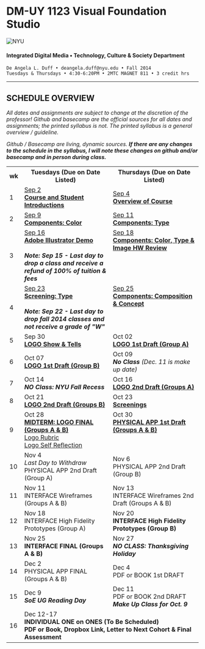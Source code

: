 # DM-UY 1123 Visual Foundation Studio

![NYU](http://ws2.polishedsolid.com/de/nyu_soe_logo.png)
#### Integrated Digital Media • Technology, Culture & Society Department 

    De Angela L. Duff • deangela.duff@nyu.edu • Fall 2014 
    Tuesdays & Thursdays • 4:30-6:20PM • 2MTC MAGNET 811 • 3 credit hrs

---

## SCHEDULE OVERVIEW

*All dates and assignments are subject to change at the discretion of the professor! Github and basecamp are the official sources for all dates and assignments; the printed syllabus is not. The printed syllabus is a general overview / guideline.* 

*Github / Basecamp are living, dynamic sources. **If there are any changes to the schedule in the syllabus, I will note these changes on github and/or basecamp and in person during class.***
<table>
    <tr>
        <th width="4%">wk</th>
        <th width="48%">Tuesdays (Due on Date Listed)</th>
        <th width="48%">Thursdays (Due on Date Listed)</th>
    </tr>
    <tr>
        <td>1</td>
        <td><a href="weekly_detail/dm1123_weekly_detail_wk1_sep4.md">Sep 2<br><strong>Course and Student Introductions</strong></a></td>
        <td><a href="weekly_detail/dm1123_weekly_detail_wk1_sep4.md">Sep 4<br><strong>Overview of Course</strong></a></td>
    </tr>
    <tr>
        <td>2</td>
        <td><a href="weekly_detail/dm1123_weekly_detail_wk2_sep9.md">Sep 9<br><strong>Components: Color</strong></a></td>
        <td><a href="weekly_detail/dm1123_weekly_detail_wk2_sep9.md">Sep 11<br><strong>Components: Type</strong></a></td>
    </tr>
    <tr>
        <td>3</td>
        <td valign="top"><a href="weekly_detail/dm1123_weekly_detail_wk3_sep16.md">Sep 16<br><strong>Adobe Illustrator Demo</strong></a><br><br><strong><i>Note: Sep 15 - Last day to drop a class and receive a refund of 100% of tuition &amp; fees</i></strong></td>
        <td valign="top"><a href="weekly_detail/dm1123_weekly_detail_wk3_sep16.md">Sep 18<br><strong>Components: Color, Type &amp; Image HW Review</strong></a></td>
    </tr>
    <tr>
        <td>4</td>
        <td valign="top"><a href="weekly_detail/dm1123_weekly_detail_wk4_sep23.md">Sep 23<br><strong>Screening: Type</strong></a><br><br><strong><i>Note: Sep 22 - Last day to drop fall 2014 classes and not receive a grade of "W"</i></strong></td>
        <td valign="top"><a href="weekly_detail/dm1123_weekly_detail_wk4_sep23.md">Sep 25<br><strong>Components: Composition &amp; Concept</strong></a></td>
    </tr>
    <tr>
        <td>5</td>
        <td>Sep 30<br><a href="weekly_detail/dm1123_weekly_detail_wk5_sep30.md"><strong>LOGO Show & Tells</strong></a></td>
        <td>Oct 02<br><a href="weekly_detail/dm1123_weekly_detail_wk5_sep30.md"><strong>LOGO 1st Draft (Group A)</strong></a></td>
    </tr>
    <tr>
        <td>6</td>
        <td>Oct 07<br><a href="weekly_detail/dm1123_weekly_detail_wk6_oct07.md"><strong>LOGO 1st Draft (Group B)</strong></a></td>
        <td>Oct 09<br><strong><i>No Class</i></strong> <i>(Dec. 11 is make up date)</i></td>
    </tr>
    <tr>
        <td>7</td>
        <td>Oct 14<br><strong><i>NO Class: NYU Fall Recess</i></strong></td>
        <td>Oct 16<br><a href="weekly_detail/dm1123_weekly_detail_wk7_oct14.md"><strong>LOGO 2nd Draft (Groups A)</strong></a></td>
    </tr>
    <tr>
        <td>8</td>
        <td>Oct 21<br><a href="weekly_detail/dm1123_weekly_detail_wk8_oct21.md"><strong>LOGO 2nd Draft (Groups B)</strong></a></td>
        <td>Oct 23<br><a href="weekly_detail/dm1123_weekly_detail_wk8_oct21.md"><strong>Screenings</strong></a></td>
    </tr>
    <tr>
        <td>9</td>
        <td valign="top">Oct 28<br><a href="weekly_detail/dm1123_weekly_detail_wk9_oct28.md"><strong>MIDTERM: LOGO FINAL (Groups A & B)</strong></a><br>
        <a href="https://polishedsolid.basecamphq.com/projects/12353075/file/193625822/VFS_Logo_Rubric.pdf" target="_blank">Logo Rubric</a><br><a href="https://polishedsolid.basecamphq.com/projects/12353075/file/193625823/VFS_logo_self_reflection.pdf" target="_blank">Logo Self Reflection</a></td>
        <td valign="top">Oct 30<br><strong><a href="weekly_detail/dm1123_weekly_detail_wk9_oct28.md">PHYSICAL APP 1st Draft (Groups A & B)</a></strong></td>
    </tr>
    <tr>
        <td>10</td>
        <td>Nov 4<br><i>Last Day to Withdraw</i><br>PHYSICAL APP 2nd Draft (Group A)</td>
        <td>Nov 6<br>PHYSICAL APP 2nd Draft (Group B)</td>
    </tr>
    <tr>
        <td>11</td>
        <td>Nov 11<br>INTERFACE Wireframes (Groups A & B)</td>
        <td>Nov 13<br>INTERFACE Wireframes 2nd Draft (Groups A & B)</td>
    </tr>
    <tr>
        <td>12</td>
        <td>Nov 18<br>INTERFACE High Fidelity Prototypes (Group A)</td>
        <td>Nov 20<br><strong>INTERFACE High Fidelity Prototypes (Group B)</strong></td>
    </tr>
    <tr>
        <td>13</td>
        <td>Nov 25<br><strong>INTERFACE FINAL (Groups A & B)</strong></td>
        <td>Nov 27<br><strong><i>NO CLASS: Thanksgiving Holiday</i></strong></td>
    </tr>
    <tr>
        <td>14</td>
        <td>Dec 2<br>PHYSICAL APP FINAL (Groups A & B)</td>
        <td>Dec 4<br>PDF or BOOK 1st DRAFT</td>
    </tr>
    <tr>
        <td>15</td>
        <td>Dec 9<br><strong><i>SoE UG Reading Day</i></strong></td>
        <td>Dec 11<br>PDF or BOOK 2nd DRAFT<strong><i><br>Make Up Class for Oct. 9</i></strong></td>
    </tr>
    <tr>
        <td>16</td>
        <td colspan="2">Dec 12-17<br><strong>INDIVIDUAL ONE on ONES (To Be Scheduled)<br> 
PDF or Book, Dropbox Link, Letter to Next Cohort & Final Assessment</strong></td>
    </tr>
</table>